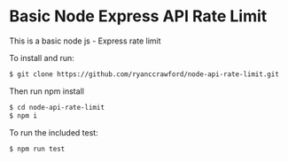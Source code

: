 # Basic Node Express API Rate Limit

This is a basic node js - Express rate limit

To install and run:

```bash
$ git clone https://github.com/ryanccrawford/node-api-rate-limit.git
```

Then run npm install
```bash
$ cd node-api-rate-limit
$ npm i
```
To run the included test:
```bash
$ npm run test
```
